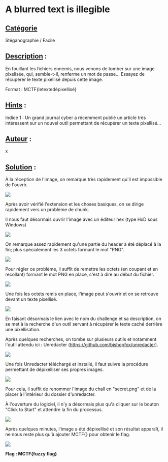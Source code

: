 # **A blurred text is illegible**
## <u>**Catégorie**</u>

Stéganographie / Facile

## <u>**Description**</u> :

En fouillant les fichiers ennemis, nous venons de tomber sur une image pixelisée, qui, semble-t-il, renferme un mot de passe...
Essayez de récupérer le texte pixellisé depuis cette image.

Format : MCTF{letextedépixellisé}

## <u>**Hints**</u> :

Indice 1 : Un grand journal cyber a récemment publié un article très intéressent sur un nouvel outil permettant de récupérer un texte pixellisé...

## <u>**Auteur**</u> :

x

## <u>Solution</u> :

À la réception de l'image, on remarque très rapidement qu'il est impossible de l'ouvrir. 

![](./photos/impossible.png)

Après avoir vérifié l'extension et les choses basiques, on se dirige rapidement vers un problème de chunk.

Il nous faut désormais ouvrir l'image avec un éditeur hex (type HxD sous Windows)

![](./photos/chunk.png)

On remarque assez rapidement qu'une partie du header a été déplacé à la fin; plus spécialement les 3 octets formant le mot "PNG".

![](./photos/inverse.png)

Pour régler ce problème, il suffit de remettre les octets (en coupant et en recollant) formant le mot PNG en place, c'est à dire au début du fichier.

![](./photos/ordre.png)

Une fois les octets remis en place, l'image peut s'ouvrir et on se retrouve devant un texte pixellisé.

![](./photos/pixel.png)

En faisant désormais le lien avec le nom du challenge et sa description, on se met à la recherche d'un outil servant à récupérer le texte caché derrière une pixellisation.

Après quelques recherches, on tombe sur plusieurs outils et notamment l'outil attendu ici : Unredacter (https://github.com/bishopfox/unredacter).

![](./photos/github.png)

Une fois Unredacter téléchargé et installé, il faut suivre la procédure permettant de dépixelliser ses propres images.

![](./photos/tuto.png)

Pour cela, il suffit de renommer l'image du chall en "secret.png" et de la placer à l'intérieur du dossier d'unredacter.

À l'ouverture du logiciel, il n'y a désormais plus qu'à cliquer sur le bouton "Click to Start" et attendre la fin du processus.

![](./photos/start.png)

Après quelques minutes, l'image a été dépixellisé et son résultat apparaît, il ne nous reste plus qu'à ajouter MCTF{} pour obtenir le flag.

![](./photos/depixellisation.png)

**Flag : MCTF{fuzzy flag}**
